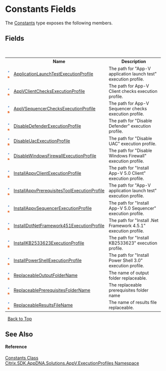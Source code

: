 # Constants Fields
 

The <a href="288db640-7ec0-c011-cdcf-a6545dea5489">Constants</a> type exposes the following members.


## Fields
&nbsp;<table><tr><th></th><th>Name</th><th>Description</th></tr><tr><td>![Public field](media/pubfield.gif "Public field")![Static member](media/static.gif "Static member")</td><td><a href="6a4a2291-a3a6-13b2-df63-06f128ce61c4">ApplicationLaunchTestExecutionProfile</a></td><td>
The path for "App-V application launch test" execution profile.</td></tr><tr><td>![Public field](media/pubfield.gif "Public field")![Static member](media/static.gif "Static member")</td><td><a href="e0d307c7-71f4-75ce-e7ab-380a5df24cd3">AppVClientChecksExecutionProfile</a></td><td>
The path for App-V Client checks execution profile.</td></tr><tr><td>![Public field](media/pubfield.gif "Public field")![Static member](media/static.gif "Static member")</td><td><a href="158df74e-681a-227a-5d5f-522ae3aef19f">AppVSequencerChecksExecutionProfile</a></td><td>
The path for App-V Sequencer checks execution profile.</td></tr><tr><td>![Public field](media/pubfield.gif "Public field")![Static member](media/static.gif "Static member")</td><td><a href="a98edb19-53b3-96d6-71af-c811bc4b628f">DisableDefenderExecutionProfile</a></td><td>
The path for "Disable Defender" execution profile.</td></tr><tr><td>![Public field](media/pubfield.gif "Public field")![Static member](media/static.gif "Static member")</td><td><a href="327a7f07-2bc8-06e1-4c2b-79b83026ff03">DisableUacExecutionProfile</a></td><td>
The path for "Disable UAC" execution profile.</td></tr><tr><td>![Public field](media/pubfield.gif "Public field")![Static member](media/static.gif "Static member")</td><td><a href="c85d2852-81a6-10b1-0d14-7cc239dec555">DisableWindowsFirewallExecutionProfile</a></td><td>
The path for "Disable Windows Firewall" execution profile.</td></tr><tr><td>![Public field](media/pubfield.gif "Public field")![Static member](media/static.gif "Static member")</td><td><a href="592318b3-fdd2-10f4-9bf9-e4ad1f50ab13">InstallAppvClientExecutionProfile</a></td><td>
The path for "Install App-V 5.0 Client" execution profile.</td></tr><tr><td>![Public field](media/pubfield.gif "Public field")![Static member](media/static.gif "Static member")</td><td><a href="829f0647-13a7-8293-9c79-fa27f77946a6">InstallAppvPrerequisitesToolExecutionProfile</a></td><td>
The path for "App-V application launch test" execution profile.</td></tr><tr><td>![Public field](media/pubfield.gif "Public field")![Static member](media/static.gif "Static member")</td><td><a href="5891b1e2-8472-2fc8-6d10-1e6c1cdbf913">InstallAppvSequencerExecutionProfile</a></td><td>
The path for "Install App-V 5.0 Sequencer" execution profile.</td></tr><tr><td>![Public field](media/pubfield.gif "Public field")![Static member](media/static.gif "Static member")</td><td><a href="f18707b0-d9f2-05fd-5369-2fa5248abbbb">InstallDotNetFramework451ExecutionProfile</a></td><td>
The path for "Install .Net Framework 4.5.1" execution profile.</td></tr><tr><td>![Public field](media/pubfield.gif "Public field")![Static member](media/static.gif "Static member")</td><td><a href="aa069dfa-3d61-465b-7599-714fa696c210">InstallKB2533623ExecutionProfile</a></td><td>
The path for "Install KB2533623" execution profile.</td></tr><tr><td>![Public field](media/pubfield.gif "Public field")![Static member](media/static.gif "Static member")</td><td><a href="900054c0-dd20-7c1a-8647-84e6c2ee17c8">InstallPowerShellExecutionProfile</a></td><td>
The path for "Install Power Shell 3.0" execution profile.</td></tr><tr><td>![Public field](media/pubfield.gif "Public field")![Static member](media/static.gif "Static member")</td><td><a href="5b39f40e-38b6-f4be-2ffb-56de91511e45">ReplaceableOutputFolderName</a></td><td>
The name of output folder replaceable.</td></tr><tr><td>![Public field](media/pubfield.gif "Public field")![Static member](media/static.gif "Static member")</td><td><a href="4defb8a1-6d2a-82cb-eff2-6078a39cd2d6">ReplaceablePrerequisitesFolderName</a></td><td>
The replaceable prerequisites folder name</td></tr><tr><td>![Public field](media/pubfield.gif "Public field")![Static member](media/static.gif "Static member")</td><td><a href="25e20927-0e73-0b78-4039-a524fd288e5d">ReplaceableResultsFileName</a></td><td>
The name of results file replaceable.</td></tr></table>&nbsp;
<a href="#constants-fields">Back to Top</a>

## See Also


#### Reference
<a href="288db640-7ec0-c011-cdcf-a6545dea5489">Constants Class</a><br /><a href="1b1978a4-9a07-5603-1f1a-feb80ea045f9">Citrix.SDK.AppDNA.Solutions.AppV.ExecutionProfiles Namespace</a><br />